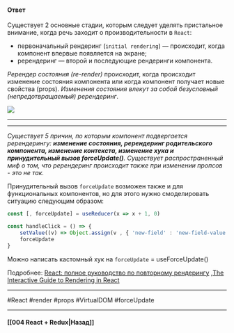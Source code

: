 #### Ответ

Существует 2 основные стадии, которым следует уделять пристальное внимание, когда речь заходит о производительности в `React`:

- первоначальный рендеринг (`initial rendering`) — происходит, когда компонент впервые появляется на экране;
- ререндеринг — второй и последующие рендеринги компонента.

*Ререндер состояния (re-render)* происходит, когда происходит изменение состояния компонента или когда компонент получает новые свойства (props). _Изменения состояния влекут за собой безусловный (непредотвращаемый) ререндеринг_. 

![](https://habrastorage.org/r/w1560/webt/qm/9j/ag/qm9jagqd8_b5ajh_yukyjf9svuc.png)

___
___

*Существует 5 причин, по которым компонент подвергается ререндерингу: **изменение состояния, ререндеринг родительского компонента, изменение контекста, изменение хука и принудительный вызов forceUpdate()**. Существует распространенный миф о том, что ререндеринг происходит также при изменении пропсов - это не так.*

Принудительный вызов `forceUpdate` возможен также и для функциональных компонентов, но для этого нужно смоделировать ситуацию следующим образом:

```jsx
const [, forceUpdate] = useReducer(x => x + 1, 0)

const handleClick = () => {
	setValue((v) => Object.assign(v , { 'new-field' : 'new-field-value' }))
	forceUpdate
}
```

Можно написать кастомный хук на `forceUpdate` = useForceUpdate()

Подробнее: [React: полное руководство по повторному рендерингу](https://habr.com/ru/companies/timeweb/articles/684718/) ,[The Interactive Guide to Rendering in React](https://ui.dev/why-react-renders)

____
#React #render #props #VirtualDOM #forceUpdate 

____

#### [[004 React + Redux|Назад]]
